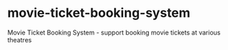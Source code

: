 # movie-ticket-booking-system
Movie Ticket Booking System - support booking movie tickets at various theatres
